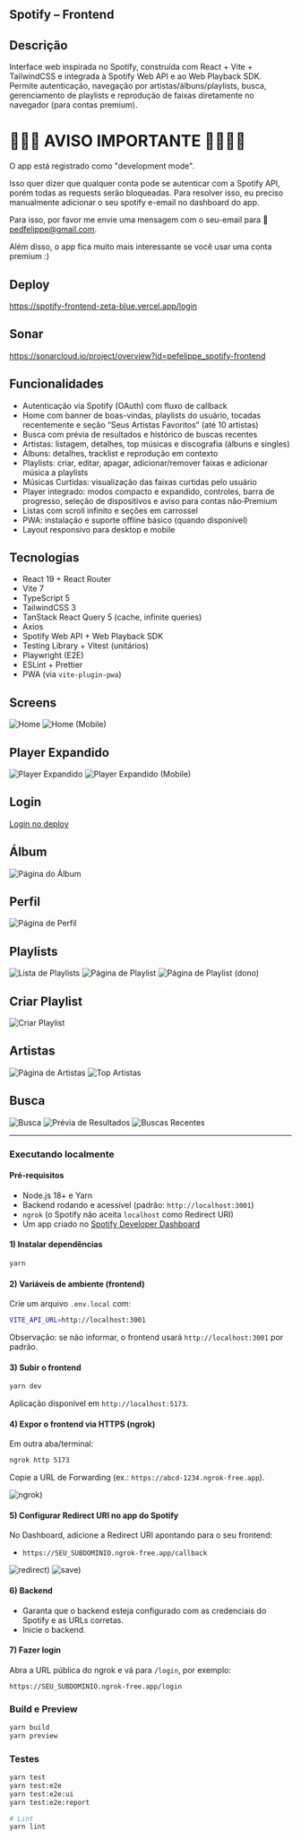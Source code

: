 ## Spotify – Frontend

## Descrição

Interface web inspirada no Spotify, construída com React + Vite + TailwindCSS e integrada à Spotify Web API e ao Web Playback SDK. Permite autenticação, navegação por artistas/álbuns/playlists, busca, gerenciamento de playlists e reprodução de faixas diretamente no navegador (para contas premium).

# 🚧🚧🚧 AVISO IMPORTANTE 🚧🚧🚧🚧

O app está registrado como "development mode".

Isso quer dizer que qualquer conta pode se autenticar com a Spotify API, porém todas as requests serão bloqueadas. Para resolver isso, eu preciso manualmente adicionar o seu spotify e-email no dashboard do app.

Para isso, por favor me envie uma mensagem com o seu-email para 📧 pedfelippe@gmail.com.

Além disso, o app fica muito mais interessante se você usar uma conta premium :)

## Deploy

https://spotify-frontend-zeta-blue.vercel.app/login

## Sonar

https://sonarcloud.io/project/overview?id=pefelippe_spotify-frontend

## Funcionalidades

- Autenticação via Spotify (OAuth) com fluxo de callback
- Home com banner de boas-vindas, playlists do usuário, tocadas recentemente e seção “Seus Artistas Favoritos” (até 10 artistas)
- Busca com prévia de resultados e histórico de buscas recentes
- Artistas: listagem, detalhes, top músicas e discografia (álbuns e singles)
- Álbuns: detalhes, tracklist e reprodução em contexto
- Playlists: criar, editar, apagar, adicionar/remover faixas e adicionar música a playlists
- Músicas Curtidas: visualização das faixas curtidas pelo usuário
- Player integrado: modos compacto e expandido, controles, barra de progresso, seleção de dispositivos e aviso para contas não‑Premium
- Listas com scroll infinito e seções em carrossel
- PWA: instalação e suporte offline básico (quando disponível)
- Layout responsivo para desktop e mobile

## Tecnologias

- React 19 + React Router
- Vite 7
- TypeScript 5
- TailwindCSS 3
- TanStack React Query 5 (cache, infinite queries)
- Axios
- Spotify Web API + Web Playback SDK
- Testing Library + Vitest (unitários)
- Playwright (E2E)
- ESLint + Prettier
- PWA (via `vite-plugin-pwa`)

## Screens

![Home](screens/home.png)
![Home (Mobile)](screens/home-mobile.png)

## Player Expandido

![Player Expandido](screens/expandenplayer.png)
![Player Expandido (Mobile)](screens/expandedplayer-mobile.png)

## Login

[Login no deploy](https://spotify-frontend-zeta-blue.vercel.app/login)

## Álbum

![Página do Álbum](screens/album-page.png)

## Perfil

![Página de Perfil](screens/profile-page.png)

## Playlists

![Lista de Playlists](screens/playlist-page.png)
![Página de Playlist](screens/playlit-page.png)
![Página de Playlist (dono)](screens/playlist-ownder-page.png)

## Criar Playlist

![Criar Playlist](screens/create-playlist.png)

## Artistas

![Página de Artistas](screens/artistas-page.png)
![Top Artistas](screens/top-artistas.png)

## Busca

![Busca](screens/buscar.png)
![Prévia de Resultados](screens/results-preview.png)
![Buscas Recentes](screens/buscas-recentes.png)

---

### Executando localmente

#### Pré-requisitos

- Node.js 18+ e Yarn
- Backend rodando e acessível (padrão: `http://localhost:3001`)
- `ngrok` (o Spotify não aceita `localhost` como Redirect URI)
- Um app criado no [Spotify Developer Dashboard](https://developer.spotify.com/dashboard)

#### 1) Instalar dependências

```bash
yarn
```

#### 2) Variáveis de ambiente (frontend)

Crie um arquivo `.env.local` com:

```bash
VITE_API_URL=http://localhost:3001
```

Observação: se não informar, o frontend usará `http://localhost:3001` por padrão.

#### 3) Subir o frontend

```bash
yarn dev
```

Aplicação disponível em `http://localhost:5173`.

#### 4) Expor o frontend via HTTPS (ngrok)

Em outra aba/terminal:

```bash
ngrok http 5173
```

Copie a URL de Forwarding (ex.: `https://abcd-1234.ngrok-free.app`).

![ngrok)](screens/ngrok.jpg)

#### 5) Configurar Redirect URI no app do Spotify

No Dashboard, adicione a Redirect URI apontando para o seu frontend:

- `https://SEU_SUBDOMINIO.ngrok-free.app/callback`

![redirect)](screens/redirecturl.jpg)
![save)](screens/save.jpg)

#### 6) Backend

- Garanta que o backend esteja configurado com as credenciais do Spotify e as URLs corretas.
- Inicie o backend.

#### 7) Fazer login

Abra a URL pública do ngrok e vá para `/login`, por exemplo:

```
https://SEU_SUBDOMINIO.ngrok-free.app/login
```

### Build e Preview

```bash
yarn build
yarn preview
```

### Testes

```bash
yarn test
yarn test:e2e
yarn test:e2e:ui
yarn test:e2e:report

# Lint
yarn lint
```
